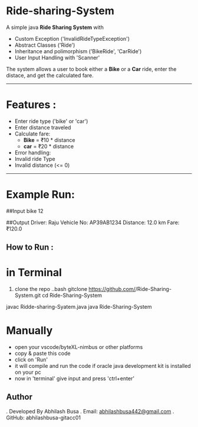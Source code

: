 # Ride-sharing-System
A simple java  **Ride Sharing System**  with 
- Custom Exception ('InvalidRideTypeException')
- Abstract Classes ('Ride')
- Inheritance and polimorphism ('BikeRide', 'CarRide')
- User Input Handling with 'Scanner'

The system allows a user to book either a **Bike** or a **Car** ride, enter the distace, and get the calculated fare.

---
# Features :
- Enter ride type ('bike' or 'car')
- Enter distance traveled
- Calculate fare:
  - **Bike** = ₹10 * distance
  - **car**  = ₹20 * distance 
- Error handling:
 - Invalid ride Type
 - Invalid distance (<= 0)

---

# Example Run:

##Input 
bike
12

##Output
Driver: Raju
Vehicle No: AP39AB1234
Distance: 12.0 km
Fare: ₹120.0

## How to Run :
 # in Terminal
  1. clone the repo
   ..bash
   gitclone https://github.com/<abhilashbusa-gitacc01>/Ride-Sharing-System.git
   cd Ride-Sharing-System

   javac Ridde-sharing-Syatem.java
   java Ride-Sharing-System

 # Manually
  - open your vscode/byteXL-nimbus or other platforms
  - copy & paste this code
  - click on 'Run'
  - it will compile and run the code if oracle java development kit is installed on your pc
  - now in 'terminal' give input and press 'ctrl+enter'

## Author 
. Developed By Abhilash Busa
. Email: abhilashbusa442@gmail.com
. GitHub: abhilashbusa-gitacc01
